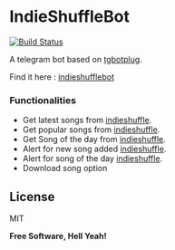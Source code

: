 # IndieShuffleBot

[![Build Status](https://travis-ci.org/pmpfl/indieshufflebot.svg?branch=master)](https://travis-ci.org/pmpfl/indieshufflebot)

A telegram bot based on [tgbotplug].

Find it here : [indieshufflebot]

### Functionalities

- Get latest songs from [indieshuffle].
- Get popular songs from [indieshuffle].
- Get Song of the day from [indieshuffle].
- Alert for new song added [indieshuffle].
- Alert for song of the day [indieshuffle].
- Download song option


License
----

MIT


**Free Software, Hell Yeah!**


[tgbotplug]:https://github.com/fopina/tgbotplug
[indieshuffle]:http://www.indieshuffle.com/
[indieshufflebot]:https://telegram.me/indieshufflebot
